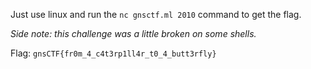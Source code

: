 Just use linux and run the `nc gnsctf.ml 2010` command to get the flag.

*Side note: this challenge was a little broken on some shells.*

Flag: `gnsCTF{fr0m_4_c4t3rp1ll4r_t0_4_butt3rfly}`
